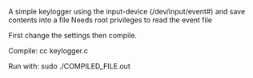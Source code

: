 A simple keylogger using the input-device (/dev/input/event#) and save contents into a file
Needs root privileges to read the event file

First change the settings then compile.

Compile:
	cc keylogger.c

Run with:
	sudo ./COMPILED_FILE.out 
